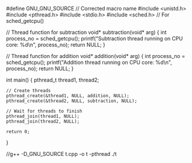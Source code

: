 #define GNU_GNU_SOURCE  // Corrected macro name
#include <unistd.h>
#include <pthread.h>
#include <stdio.h>
#include <sched.h>  // For sched_getcpu()

// Thread function for subtraction
void* subtraction(void* arg)
{
    int process_no = sched_getcpu();
    printf("Subtraction thread running on CPU core: %d\n", process_no);
    return NULL;
}

// Thread function for addition
void* addition(void* arg)
{
    int process_no = sched_getcpu();
    printf("Addition thread running on CPU core: %d\n", process_no);
    return NULL;
}

int main()
{
    pthread_t thread1, thread2;

    // Create threads
    pthread_create(&thread1, NULL, addition, NULL);
    pthread_create(&thread2, NULL, subtraction, NULL);

    // Wait for threads to finish
    pthread_join(thread1, NULL);
    pthread_join(thread2, NULL);

    return 0;
}


//g++ -D_GNU_SOURCE t.cpp -o t -pthread
./t
